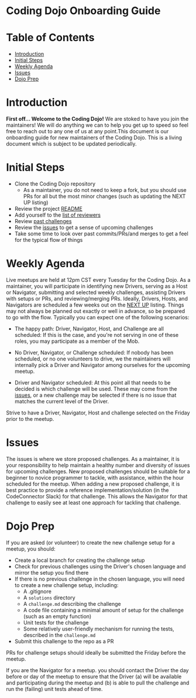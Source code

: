 # Coding Dojo Onboarding Guide

Table of Contents
=================

* [Introduction](#introduction)
* [Initial Steps](#initial-steps)
* [Weekly Agenda](#weekly-agenda)
* [Issues](#issues)
* [Dojo Prep](#dojo-prep)


Introduction
============

**First off... Welcome to the Coding Dojo!** We are stoked to have you join the maintainers! We will do anything we can to help you get up to speed so feel free to reach out to any one of us at any point.This document is our onboarding guide for new maintainers of the Coding Dojo. This is a living document which is subject to be updated periodically.


Initial Steps
=================

* Clone the Coding Dojo repository
  * As a maintainer, you do not need to keep a fork, but you should use PRs for all but the most minor changes (such as updating the NEXT UP listing)
* Review the project [README](https://github.com/codeconnector/CodingDojo/blob/main/README.md)
* Add yourself to the [list of reviewers](https://github.com/codeconnector/CodingDojo/blob/main/REVIEWERS.md)
* Review [past challenges](https://github.com/codeconnector/CodingDojo/tree/main/challenges)
* Review the [issues](https://github.com/codeconnector/CodingDojo/issues) to get a sense of upcoming challenges
* Take some time to look over past commits/PRs/and merges to get a feel for the typical flow of things


Weekly Agenda
=============

Live meetups are held at 12pm CST every Tuesday for the Coding Dojo. As a maintainer, you will participate in identifying new Drivers, serving as a Host or Navigator, submitting and selected weekly challenges, assisting Drivers with setups or PRs, and reviewing/merging PRs. Ideally, Drivers, Hosts, and Navigators are scheduled a few weeks out on the [NEXT UP](https://github.com/codeconnector/CodingDojo/blob/main/NEXT_UP.md) listing. Things may not always be planned out exactly or well in advance, so be prepared to go with the flow. Typically you can expect one of the following scenarios:

* The happy path: Driver, Navigator, Host, and Challenge are all scheduled: If this is the case, and you're not serving in one of these roles, you may participate as a member of the Mob.

* No Driver, Navigator, or Challenge scheduled: If nobody has been scheduled, or no one volunteers to drive, we the maintainers will internally pick a Driver and Navigator among ourselves for the upcoming meetup.

* Driver and Navigator scheduled: At this point all that needs to be decided is which challenge will be used. These may come from the [issues](https://github.com/codeconnector/CodingDojo/issues), or a new challenge may be selected if there is no issue that matches the current level of the Driver.

Strive to have a Driver, Navigator, Host and challenge selected on the Friday prior to the meetup.


Issues
======

The issues is where we store proposed challenges. As a maintainer, it is your responsibility to help maintain a healthy number and diversity of issues for upcoming challenges. New proposed challenges should be suitable for a beginner to novice programmer to tackle, with assistance, within the hour scheduled for the meetup. When adding a new proposed challenge, it is best practice to provide a reference implementation/solution (in the CodeConnector Slack) for that challenge. This allows the Navigator for that challenge to easily see at least one approach for tackling that challenge.


Dojo Prep
=========

If you are asked (or volunteer) to create the new challenge setup for a meetup, you should:

* Create a local branch for creating the challenge setup
* Check for previous challenges using the Driver's chosen language and mirror the setup you find there
* If there is no previous challenge in the chosen language, you will need to create a new challenge setup, including:
  * A .gitignore
  * A `solutions` directory
  * A `challenge.md` describing the challenge
  * A code file containing a minimal amount of setup for the challenge (such as an empty function)
  * Unit tests for the challenge
  * Some relatively user-friendly mechanism for running the tests, described in the `challenge.md`
* Submit this challenge to the repo as a PR

PRs for challenge setups should ideally be submitted the Friday before the meetup.

If you are the Navigator for a meetup. you should contact the Driver the day before or day of the meetup to ensure that the Driver (a) will be available and participating during the meetup and (b) is able to pull the challenge and run the (failing) unit tests ahead of time.
